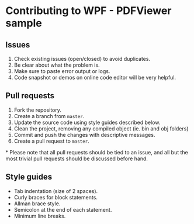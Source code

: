 # Contributing to WPF - PDFViewer sample

## Issues
1. Check existing issues (open/closed) to avoid duplicates.
2. Be clear about what the problem is.
3. Make sure to paste error output or logs.
4. Code snapshot or demos on online code editor will be very helpful.

## Pull requests
1. Fork the repository.
2. Create a branch from `master`.
3. Update the source code using style guides described below.
4. Clean the project, removing any compiled object (ie. bin and obj folders)
5. Commit and push the changes with descriptive messages.
6. Create a pull request to `master`.

\* Please note that all pull requests should be tied to an issue, and all but the most trivial pull requests should be discussed before hand.

## Style guides
- Tab indentation (size of 2 spaces).
- Curly braces for block statements.
- Allman brace style.
- Semicolon at the end of each statement.
- Minimum line breaks.